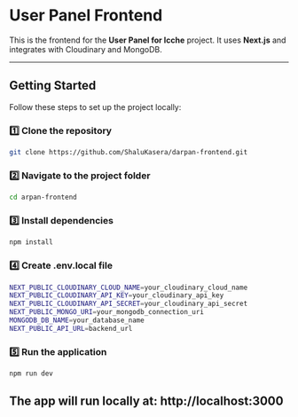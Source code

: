 # User Panel Frontend

This is the frontend for the **User Panel for Icche** project. It uses **Next.js** and integrates with Cloudinary and MongoDB.

---

## Getting Started

Follow these steps to set up the project locally:

### 1️⃣ Clone the repository
```bash
git clone https://github.com/ShaluKasera/darpan-frontend.git
```

### 2️⃣ Navigate to the project folder
```bash
cd arpan-frontend
```

### 3️⃣ Install dependencies
```bash
npm install
```

### 4️⃣ Create .env.local file
```bash
NEXT_PUBLIC_CLOUDINARY_CLOUD_NAME=your_cloudinary_cloud_name
NEXT_PUBLIC_CLOUDINARY_API_KEY=your_cloudinary_api_key
NEXT_PUBLIC_CLOUDINARY_API_SECRET=your_cloudinary_api_secret
NEXT_PUBLIC_MONGO_URI=your_mongodb_connection_uri
MONGODB_DB_NAME=your_database_name
NEXT_PUBLIC_API_URL=backend_url
```

### 5️⃣ Run the application
```bash
npm run dev
```

## The app will run locally at: http://localhost:3000

